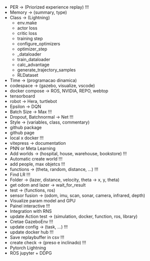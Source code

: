 - PER -> (Priorized experience replay) !!!
- Memory -> (summary, type)
- Class -> (Lightning)
     - env.make
     - actor loss
     - critic loss 
     - training step
     - configure_optimizers
     - optimizer_step
     - _dataloader
     - train_dataloader
     - calc_advantage
     - generate_trajectory_samples
     - RLDataset
- Time -> (programacao dinamica)
- codespace -> (gazebo, visualize, vscode)
- docker compose -> ROS, NVIDIA, REPO, webtop
- tensorboard 
- robot -> Hera, turtlebot
- Epsilon -> DQN
- Batch Size -> Max !!!
- Dropout, Batchnormal -> Net !!!
- Style -> (variables, class, commentary)
- github package
- github page
- local x docker !!!
- vitepress -> documentation
- PNN or Meta Learning 
- Add worlds -> (hospital, house, warehouse, bookstore) !!!
- Automatic create world !!!
- add people, max objetcs !!!
- functions -> (theta, random, distance, ...) !!!
- Find LR !!!
- Folder -> (lazer, distance, velocity, theta -> x, y, theta)
- get odom and lazer -> wait_for_result
- test -> (functions, ros)
- sensor fusion -> (odom, imu, scan, sonar, camera, infrared, depth)
- Visualize param model and GPU
- Painel interactive !!!
- Integration with RNS
- update Action test -> (simulation, docker, function, ros, library)
- Cretae GazeboEnv !!!
- update config -> (task, ...) !!!
- update docker hub !!!
- Save replaybuffer in csv !!!
- create check -> (preso e inclinado) !!!
- Pytorch Lightning
- ROS jupyter + DDPG